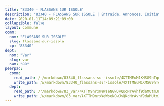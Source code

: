 ```yaml
---
title: "83340 - FLASSANS SUR ISSOLE"
description: "83340 - FLASSANS SUR ISSOLE | Entraide, Annonces, Initiatives"
date: 2020-01-11T14:09:21+09:00
collapsible: false
layout: commune
comm:
  nom: "FLASSANS SUR ISSOLE"
  slug: flassans-sur-issole
  cp: "83340"
dept:
  nom: "Var"
  slug: var
  num: "83"
peerpad:
  comm:
    read_path: /r/markdown/83340_flassans-sur-issole/4XTTMEuM1KMSG9hTqnaChxk8tzfDUPXYEwAq1ns9Km5KhL7mE
    write_path: /w/markdown/83340_flassans-sur-issole/4XTTMEuM1KMSG9hTqnaChxk8tzfDUPXYEwAq1ns9Km5KhL7mE-K3TgUVSqUapyE1GJe3KWtdhCM5mfRo9aUdMuyZmeKE8Accri2yUGKFLa4wyK6kUvQasvJV3dTFUuXe4sva4jHBUnNFc5yLsHuzgkbRwmJTufNeu5tZeUy7HBKJ4D4a2F6SSLvTh6
  dept:
    read_path: /r/markdown/83_var/4XTTM9nrxWeWseNGwJvQKcNrAvhf9daMUtmJFyuTCRVRxiQhJ
    write_path: /w/markdown/83_var/4XTTM9nrxWeWseNGwJvQKcNrAvhf9daMUtmJFyuTCRVRxiQhJ-K3TgTkbV5EeE5ztheh8tn4MGBxq8r8BVQdiSVrn3rAQKUfBUzy1SpnL7kiXYD24VhE1ooCba4S1a12268DXaVL5Dh1W3oDQu8Yj58kjUk3PAVaf4GwZWkisJBFW5Z6TWnf5Ads7a
---
```


